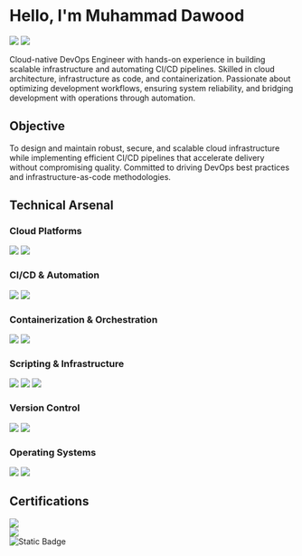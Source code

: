 # Hello, I'm Muhammad Dawood
<a href="https://www.linkedin.com/in/idavidkhan/"><img src="https://img.shields.io/badge/-LinkedIn-0072b1?&style=for-the-badge&logo=linkedin&logoColor=white" /></a>
<a href="https://aws.amazon.com/certification/">
    <img src="https://img.shields.io/badge/AWS_Certified-FF9900?style=for-the-badge&logo=amazonaws&logoColor=white" />
</a>

Cloud-native DevOps Engineer with hands-on experience in building scalable infrastructure and automating CI/CD pipelines. Skilled in cloud architecture, infrastructure as code, and containerization. Passionate about optimizing development workflows, ensuring system reliability, and bridging development with operations through automation.

## Objective

To design and maintain robust, secure, and scalable cloud infrastructure while implementing efficient CI/CD pipelines that accelerate delivery without compromising quality. Committed to driving DevOps best practices and infrastructure-as-code methodologies.

## Technical Arsenal

### Cloud Platforms
<div>
    <img src="https://img.shields.io/badge/AWS-%23FF9900.svg?style=for-the-badge&logo=amazon-aws&logoColor=white" />
    <img src="https://img.shields.io/badge/Google_Cloud-4285F4?style=for-the-badge&logo=google-cloud&logoColor=white" />
</div>

### CI/CD & Automation
<div>
    <img src="https://img.shields.io/badge/Jenkins-D24939?style=for-the-badge&logo=Jenkins&logoColor=white" />
    <img src="https://img.shields.io/badge/GitHub_Actions-2088FF?style=for-the-badge&logo=github-actions&logoColor=white" />
</div>

### Containerization & Orchestration
<div>
    <img src="https://img.shields.io/badge/Docker-2496ED?style=for-the-badge&logo=docker&logoColor=white" />
    <img src="https://img.shields.io/badge/Kubernetes-326CE5?style=for-the-badge&logo=kubernetes&logoColor=white" />
</div>

### Scripting & Infrastructure
<div>
    <img src="https://img.shields.io/badge/Python-3776AB?style=for-the-badge&logo=python&logoColor=white" />
    <img src="https://img.shields.io/badge/Terraform-7B42BC?style=for-the-badge&logo=terraform&logoColor=white" />
    <img src="https://img.shields.io/badge/Ansible-EE0000?style=for-the-badge&logo=ansible&logoColor=white" />
</div>

### Version Control
<div>
    <img src="https://img.shields.io/badge/Git-F05032?style=for-the-badge&logo=git&logoColor=white" />
    <img src="https://img.shields.io/badge/GitHub-181717?style=for-the-badge&logo=github&logoColor=white" />
</div>

### Operating Systems
<div>
    <img src="https://img.shields.io/badge/Linux-FCC624?style=for-the-badge&logo=linux&logoColor=black" />
    <img src="https://img.shields.io/badge/Ubuntu-E95420?style=for-the-badge&logo=ubuntu&logoColor=white" />
</div>


## Certifications
<div>
    <img src="https://img.shields.io/badge/-Google_Cybersecurity_Professional_Certificate-4285F4?&style=for-the-badge&logo=Google&logoColor=white" />
</div>
<div>
  <img src="https://img.shields.io/badge/-Cisco_Networking_Basics-1A1D23?&style=for-the-badge&logo=Cisco&logoColor=white" />
</div>
<img alt="Static Badge" src="https://img.shields.io/badge/Udemy%20Cyber%20Security-SOC%20and%20SIEM%20(SPLUNK%26ELK)%20-%202024?link=https%3A%2F%2Fwww.udemy.com%2Fcertificate%2FUC-d9ad72d0-e11c-4367-9b58-bf3ae6ea48ff%2F">
